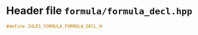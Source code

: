 ---
---

# Header file `formula/formula_decl.hpp`<a id="formula/formula_decl.hpp"></a>

``` cpp
#define JULES_FORMULA_FORMULA_DECL_H
```
